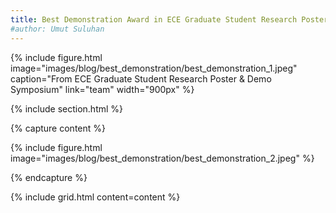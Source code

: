 ```yaml
---
title: Best Demonstration Award in ECE Graduate Student Research Poster & Demo Symposium
#author: Umut Suluhan
---
```


{%
  include figure.html
  image="images/blog/best_demonstration/best_demonstration_1.jpeg"
  caption="From ECE Graduate Student Research Poster & Demo Symposium"
  link="team"
  width="900px"
%}




{% include section.html %}

{% capture content %}

{% include figure.html image="images/blog/best_demonstration/best_demonstration_2.jpeg" %}

{% endcapture %}

{% include grid.html content=content %}